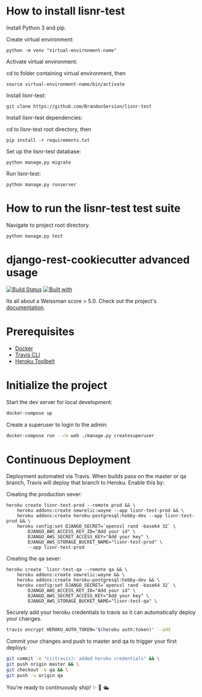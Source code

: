 # How to install lisnr-test

Install Python 3 and pip.

Create virtual environment:

```python -m venv "virtual-environment-name"```

Activate virtual environment:

cd to folder containing virtual environment, then

```source virtual-environment-name/bin/activate```

Install lisnr-test:

```git clone https://github.com/BrandonSersion/lisnr-test```

Install lisnr-test dependencies:

cd to lisnr-test root directory, then

```pip install -r requirements.txt```

Set up the lisnr-test database:

```python manage.py migrate```

Run lisnr-test:

```python manage.py runserver```

# How to run the lisnr-test test suite

Navigate to project root directory.

```python manage.py test```


# django-rest-cookiecutter advanced usage

[![Build Status](https://travis-ci.org/BrandonSersion/lisnr-test.svg?branch=master)](https://travis-ci.org/BrandonSersion/lisnr-test)
[![Built with](https://img.shields.io/badge/Built_with-Cookiecutter_Django_Rest-F7B633.svg)](https://github.com/agconti/cookiecutter-django-rest)

Its all about a Weissman score > 5.0. Check out the project's [documentation](http://BrandonSersion.github.io/lisnr-test/).

# Prerequisites

- [Docker](https://docs.docker.com/docker-for-mac/install/)  
- [Travis CLI](http://blog.travis-ci.com/2013-01-14-new-client/)
- [Heroku Toolbelt](https://toolbelt.heroku.com/)

# Initialize the project

Start the dev server for local development:

```bash
docker-compose up
```

Create a superuser to login to the admin:

```bash
docker-compose run --rm web ./manage.py createsuperuser
```


# Continuous Deployment

Deployment automated via Travis. When builds pass on the master or qa branch, Travis will deploy that branch to Heroku. Enable this by:

Creating the production sever:

```
heroku create lisnr-test-prod --remote prod && \
    heroku addons:create newrelic:wayne --app lisnr-test-prod && \
    heroku addons:create heroku-postgresql:hobby-dev --app lisnr-test-prod && \
    heroku config:set DJANGO_SECRET=`openssl rand -base64 32` \
        DJANGO_AWS_ACCESS_KEY_ID="Add your id" \
        DJANGO_AWS_SECRET_ACCESS_KEY="Add your key" \
        DJANGO_AWS_STORAGE_BUCKET_NAME="lisnr-test-prod" \
        --app lisnr-test-prod
```

Creating the qa sever:

```
heroku create `lisnr-test-qa --remote qa && \
    heroku addons:create newrelic:wayne && \
    heroku addons:create heroku-postgresql:hobby-dev && \
    heroku config:set DJANGO_SECRET=`openssl rand -base64 32` \
        DJANGO_AWS_ACCESS_KEY_ID="Add your id" \
        DJANGO_AWS_SECRET_ACCESS_KEY="Add your key" \
        DJANGO_AWS_STORAGE_BUCKET_NAME="lisnr-test-qa" \
```

Securely add your heroku credentials to travis so it can automatically deploy your changes.

```bash
travis encrypt HEROKU_AUTH_TOKEN="$(heroku auth:token)" --add
```

Commit your changes and push to master and qa to trigger your first deploys:

```bash
git commit -m "ci(travis): added heroku credentials" && \
git push origin master && \
git checkout -b qa && \
git push -u origin qa
```
You're ready to continuously ship! ✨ 💅 🛳
